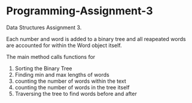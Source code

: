 # Programming-Assignment-3
Data Structures Assignment 3.

Each number and word is added to a binary tree and all reapeated words are accounted for within the Word object itself.

The main method calls functions for 
  1. Sorting the Binary Tree
  2. Finding min and max lengths of words
  3. counting the number of words within the text
  4. counting the number of words in the tree itself
  5. Traversing the tree to find words before and after
